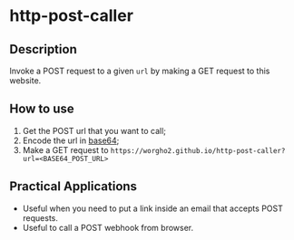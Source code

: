 # http-post-caller

## Description
Invoke a POST request to a given `url` by making a GET request to this website.

## How to use
1. Get the POST url that you want to call;
2. Encode the url in [base64](https://www.base64encode.org/);
3. Make a GET request to `https://worgho2.github.io/http-post-caller?url=<BASE64_POST_URL>`

## Practical Applications
- Useful when you need to put a link inside an email that accepts POST requests.
- Useful to call a POST webhook from browser.
